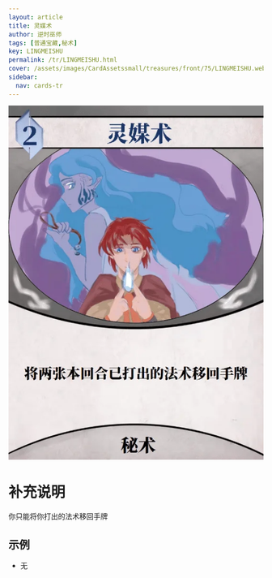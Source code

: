 ```yaml
---
layout: article
title: 灵媒术
author: 逆时巫师
tags: [普通宝藏,秘术]
key: LINGMEISHU
permalink: /tr/LINGMEISHU.html
cover: /assets/images/CardAssetssmall/treasures/front/75/LINGMEISHU.webp
sidebar:
  nav: cards-tr
---
```

![](/assets/images/CardAssets/treasures/front/75/LINGMEISHU.webp)

# 补充说明

你只能将你打出的法术移回手牌

## 示例
* 无